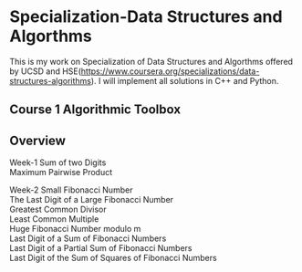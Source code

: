 # Specialization-Data Structures and Algorthms
This is my work on Specialization of Data Structures and Algorthms offered by UCSD and HSE(https://www.coursera.org/specializations/data-structures-algorithms). I will implement all solutions in C++ and Python.

## Course 1 Algorithmic Toolbox

## Overview
Week-1
Sum of two Digits\
Maximum Pairwise Product

Week-2
Small Fibonacci Number\
The Last Digit of a Large Fibonacci Number\
Greatest Common Divisor\
Least Common Multiple\
Huge Fibonacci Number modulo m\
Last Digit of a Sum of Fibonacci Numbers\
Last Digit of a Partial Sum of Fibonacci Numbers\
Last Digit of the Sum of Squares of Fibonacci Numbers
